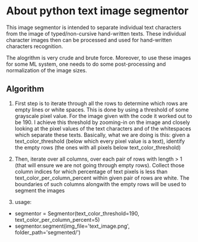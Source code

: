 # About python text image segmentor

This image segmentor is intended to separate individual text characters 
from the image of typed/non-cursive hand-written texts. These individual character images
then can be processed and used for hand-written characters recognition.

The alogrithm is very crude and brute force. Moreover, to use these images for
some ML system, one needs to do some post-processing and normalization of the
image sizes.

## Algorithm
1. First step is to iterate through all the rows to determine which rows are empty lines or white spaces. This is done by using a threshold of some grayscale pixel value. For the image given with
the code it worked out to be 190. I achieve this threshold by zooming-in on the image
and closely looking at the pixel values of the text characters and of the whitespaces
which separate these texts. Basically, what we are doing is this: given a text_color_threshold (below which every pixel value is a text), identify the empty rows (the ones with all pixels below text_color_threshold)

2. Then, iterate over all columns, over each pair of rows with 
length > 1 (that will ensure we are not going through empty rows). Collect those
column indices for which percentage of text pixels is less than text_color_per_column_percent 
within given pair of rows are white. The boundaries of such columns alongwith the empty rows 
will be used to segment the images

3. usage:
 - segmentor = Segmentor(text_color_threshold=190, text_color_per_column_percent=5)
 - segmentor.segment(img_file='text_image.png', folder_path='segmented/')
